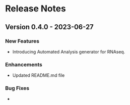 # Release Notes

## Version 0.4.0 - 2023-06-27

### New Features

-  Introducing Automated Analysis generator for RNAseq.

### Enhancements

- Updated README.md file

### Bug Fixes

- 
